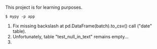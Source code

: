 This project is for learning purposes.

<code>$ mypy -p app</code>

1. Fix missing backslash at pd.DataFrame(batch).to_csv() call ("date" table).
2. Unfortunately, table "test_null_in_text" remains empty...
3. 